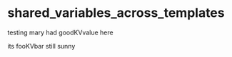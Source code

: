 # shared_variables_across_templates

testing mary had goodKVvalue here 



its fooKVbar   still sunny


